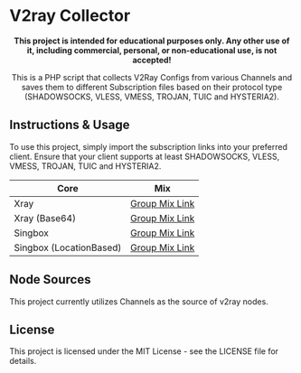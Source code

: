 # V2ray Collector



<p align="center">
  <b>This project is intended for educational purposes only. Any other use of it, including commercial, personal, or non-educational use, is not accepted!</b>
</p>

<p align="center">This is a PHP script that collects V2Ray Configs from various Channels and saves them to different Subscription files based on their protocol type (SHADOWSOCKS, VLESS, VMESS, TROJAN, TUIC and HYSTERIA2).</p>

## Instructions & Usage

To use this project, simply import the subscription links into your preferred client. Ensure that your client supports at least SHADOWSOCKS, VLESS, VMESS, TROJAN, TUIC and HYSTERIA2.


| Core | Mix | 
| --- | --- | 
| Xray | [Group Mix Link](https://raw.githubusercontent.com/hamedkhamis/v2ray/main/sub/normal/mix) | 
| Xray (Base64) | [Group Mix Link](https://raw.githubusercontent.com/hamedkhamis/v2ray/main/sub/base64/mix) | 
| Singbox | [Group Mix Link](https://raw.githubusercontent.com/hamedkhamis/v2ray/main/singbox/sfasfi/mixLite.json) | --- | Singbox | --- |
| Singbox (LocationBased) | [Group Mix Link](https://raw.githubusercontent.com/hamedkhamis/v2ray/main/singbox/sfasfi/mix.json) |



## Node Sources

This project currently utilizes Channels as the source of v2ray nodes.

## License

This project is licensed under the MIT License - see the LICENSE file for details.
